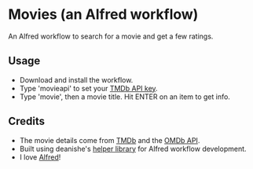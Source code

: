 # Movies (an Alfred workflow)
An Alfred workflow to search for a movie and get a few ratings.

## Usage
- Download and install the workflow.
- Type 'movieapi' to set your [TMDb API key](https://www.themoviedb.org/documentation/api).
- Type 'movie', then a movie title. Hit ENTER on an item to get info.

## Credits
- The movie details come from [TMDb](http://themoviedb.org/) and the [OMDb API](http://www.omdbapi.com).
- Built using deanishe's [helper library](https://github.com/deanishe/alfred-workflow) for Alfred workflow development.
- I love [Alfred](http://alfredapp.com/)!

